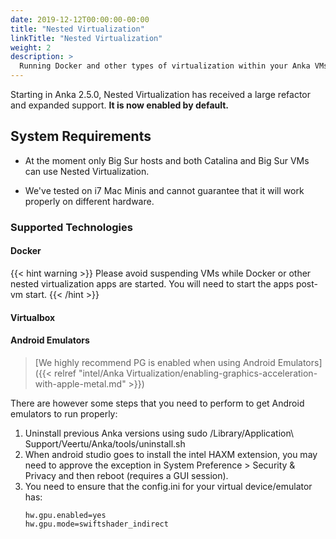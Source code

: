 ```yaml
---
date: 2019-12-12T00:00:00-00:00
title: "Nested Virtualization"
linkTitle: "Nested Virtualization"
weight: 2
description: >
  Running Docker and other types of virtualization within your Anka VMs
---
```


Starting in Anka 2.5.0, Nested Virtualization has received a large refactor and expanded support. **It is now enabled by default.**

## System Requirements

- At the moment only Big Sur hosts and both Catalina and Big Sur VMs can use Nested Virtualization.

- We've tested on i7 Mac Minis and cannot guarantee that it will work properly on different hardware.

### Supported Technologies

#### Docker

{{< hint warning >}}
Please avoid suspending VMs while Docker or other nested virtualization apps are started. You will need to start the apps post-vm start.
{{< /hint >}}


#### Virtualbox
#### Android Emulators
  > [We highly recommend PG is enabled when using Android Emulators]({{< relref "intel/Anka Virtualization/enabling-graphics-acceleration-with-apple-metal.md" >}})

There are however some steps that you need to perform to get Android emulators to run properly:
1. Uninstall previous Anka versions using sudo /Library/Application\ Support/Veertu/Anka/tools/uninstall.sh
2. When android studio goes to install the intel HAXM extension, you may need to approve the exception in System Preference > Security & Privacy and then reboot (requires a GUI session).
3. You need to ensure that the config.ini for your virtual device/emulator has:
    ```
    hw.gpu.enabled=yes
    hw.gpu.mode=swiftshader_indirect
    ```